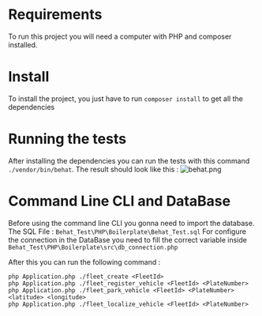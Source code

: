 # Requirements
To run this project you will need a computer with PHP and composer installed.

# Install
To install the project, you just have to run `composer install` to get all the dependencies

# Running the tests
After installing the dependencies you can run the tests with this command `./vendor/bin/behat`.
The result should look like this :
![behat.png](behat.png)

# Command Line CLI and DataBase
Before using the command line CLI you gonna need to import the database. The SQL File : `Behat_Test\PHP\Boilerplate\Behat_Test.sql`
For configure the connection in the DataBase you need to fill the correct variable inside `Behat_Test\PHP\Boilerplate\src\db_connection.php`

After this you can run the following command :
```shell
php Application.php ./fleet_create <FleetId>
php Application.php ./fleet_register_vehicle <FleetId> <PlateNumber>
php Application.php ./fleet_park_vehicle <FleetId> <PlateNumber> <latitude> <longitude>
php Application.php ./fleet_localize_vehicle <FleetId> <PlateNumber>
```